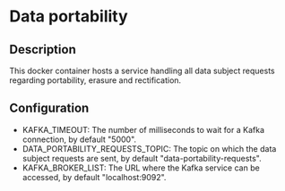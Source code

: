 # Data portability

## Description
This docker container hosts a service handling all data subject requests regarding portability, erasure and rectification.

## Configuration
* KAFKA_TIMEOUT: The number of milliseconds to wait for a Kafka connection, by default "5000".
* DATA_PORTABILITY_REQUESTS_TOPIC: The topic on which the data subject requests are sent, by default "data-portability-requests".
* KAFKA_BROKER_LIST: The URL where the Kafka service can be accessed, by default "localhost:9092".
